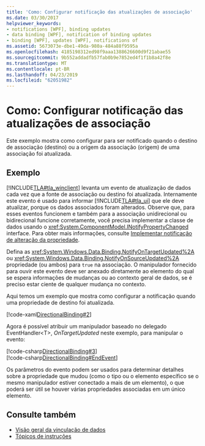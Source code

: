 ```yaml
---
title: 'Como: Configurar notificação das atualizações de associação'
ms.date: 03/30/2017
helpviewer_keywords:
- notifications [WPF], binding updates
- data binding [WPF], notification of binding updates
- binding [WPF], updates [WPF], notifications of
ms.assetid: 5673073e-dbe1-49da-980a-484a88f9595a
ms.openlocfilehash: 4185198312ed98f9aaa1388626600d9f21abae55
ms.sourcegitcommit: 9b552addadfb57fab0b9e7852ed4f1f1b8a42f8e
ms.translationtype: MT
ms.contentlocale: pt-BR
ms.lasthandoff: 04/23/2019
ms.locfileid: "62051982"
---
```

# <a name="how-to-set-up-notification-of-binding-updates"></a>Como: Configurar notificação das atualizações de associação
Este exemplo mostra como configurar para ser notificado quando o destino de associação (destino) ou a origem da associação (origem) de uma associação foi atualizada.  
  
## <a name="example"></a>Exemplo  
 [!INCLUDE[TLA#tla_winclient](../../../../includes/tlasharptla-winclient-md.md)] levanta um evento de atualização de dados cada vez que a fonte de associação ou destino foi atualizada. Internamente este evento é usado para informar [!INCLUDE[TLA#tla_ui](../../../../includes/tlasharptla-ui-md.md)] que ele deve atualizar, porque os dados associados foram alterados. Observe que, para esses eventos funcionem e também para a associação unidirecional ou bidirecional funcione corretamente, você precisa implementar a classe de dados usando o <xref:System.ComponentModel.INotifyPropertyChanged> interface. Para obter mais informações, consulte [Implementar notificação de alteração da propriedade](how-to-implement-property-change-notification.md).  
  
 Defina as <xref:System.Windows.Data.Binding.NotifyOnTargetUpdated%2A> ou <xref:System.Windows.Data.Binding.NotifyOnSourceUpdated%2A> propriedade (ou ambos) para `true` na associação. O manipulador fornecido para ouvir este evento deve ser anexado diretamente ao elemento do qual se espera informações de mudanças ou ao contexto geral de dados, se é preciso estar ciente de qualquer mudança no contexto.  
  
 Aqui temos um exemplo que mostra como configurar a notificação quando uma propriedade de destino foi atualizada.  
  
 [!code-xaml[DirectionalBinding#2](~/samples/snippets/csharp/VS_Snippets_Wpf/DirectionalBinding/CSharp/Page1.xaml#2)]  
  
 Agora é possível atribuir um manipulador baseado no delegado EventHandler\<T>, *OnTargetUpdated* neste exemplo, para manipular o evento:  
  
 [!code-csharp[DirectionalBinding#3](~/samples/snippets/csharp/VS_Snippets_Wpf/DirectionalBinding/CSharp/Page1.xaml.cs#3)]  
[!code-csharp[DirectionalBinding#EndEvent](~/samples/snippets/csharp/VS_Snippets_Wpf/DirectionalBinding/CSharp/Page1.xaml.cs#endevent)]  
  
 Os parâmetros do evento podem ser usados para determinar detalhes sobre a propriedade que mudou (como o tipo ou o elemento específico se o mesmo manipulador estiver conectado a mais de um elemento), o que poderá ser útil se houver várias propriedades associadas em um único elemento.  
  
## <a name="see-also"></a>Consulte também

- [Visão geral da vinculação de dados](data-binding-overview.md)
- [Tópicos de instruções](data-binding-how-to-topics.md)
